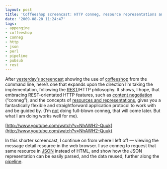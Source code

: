 ```yaml
---
layout: post
title: 'Coffeeshop screencast: HTTP conneg, resource representations and JSON'
date: '2009-08-20 11:24:47'
tags:
- appengine
- coffeeshop
- conneg
- http
- json
- perl
- pipeline
- pubsub
- rest
---
```



After [yesterday’s screencast](/2009/08/19/2nd-coffeeshop-resthttp-screencast/) showing the use of [coffeeshop](http://wiki.github.com/qmacro/coffeeshop) from the command line, here’s one that expands upon the direction I’m taking the implementation, following the [REST](http://en.wikipedia.org/wiki/Representational_State_Transfer)/HTTP philosophy. It shows, I hope, that embracing REST-orientated HTTP features, such as [content negotiation](http://en.wikipedia.org/wiki/Content_negotiation) (“conneg”), and the concepts of [resources and representations](http://bitworking.org/news/How_to_create_a_REST_Protocol), gives you a fantastically flexible and straightforward application protocol to work with and be guided by. (I’m [not](http://twitter.com/qmacro/status/3306694041) doing full-blown conneg, that will come later. But what I am doing works well for me).

<object data="http://www.youtube.com/v/NhAWH2-Quuk&hl=en&fs=1&" height="340" type="application/x-shockwave-flash" width="560"><param name="allowFullScreen" value="true"></param><param name="allowscriptaccess" value="always"></param><param name="src" value="http://www.youtube.com/v/NhAWH2-Quuk&hl=en&fs=1&"></param><param name="allowfullscreen" value="true"></param></object>

[http://www.youtube.com/watch?v=NhAWH2-Quuk](http://www.youtube.com/watch?v=NhAWH2-Quuk)

In this shorter screencast, I continue on from where I left off — viewing the message detail resource in the web browser. I use conneg to request that same resource in [JSON](http://www.json.org/) instead of HTML, and show how the JSON representation can be easily parsed, and the data reused, further along the [pipeline](/2009/05/18/twitters-success/).



